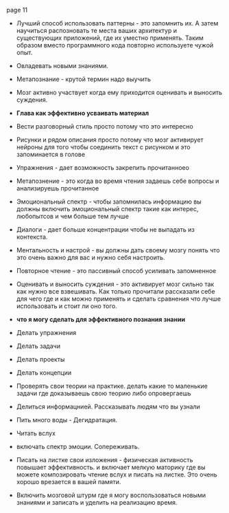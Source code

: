 page 11

- Лучший способ использовать паттерны - это запомнить их. А затем научиться распозновать те места ваших архитектур и
  существующих приложений, где их уместно применять. Таким образом вместо программного кода повторно используете чужой
  опыт.
- Овладевать новыми знаниями.
- Метапознание - крутой термин надо выучить
- Мозг активно участвует когда ему приходится оценивать и выносить суждения.


- **Глава как эффективно усваивать материал**
- Вести разговорный стиль просто потому что это интересно
- Рисунки и рядом описания просто потому что мозг активирует нейроны для того чтобы соединить текст с рисунком и это
  запоминается в голове
- Упражнения - дает возможность закрепить прочитанноео
- Метапознение - это когда во время чтения задаешь себе вопросы и анализируешь прочитанное
- Эмоциональный спектр - чтобы запомнилась информацию вы должны включить эмоциональный спектр такие как интерес,
  любопытсов и чем больше тем лучше
- Диалоги - дает больше концентрации чтобы не выпадать из контекста.
- Ментальность и настрой - вы должны дать своему мозгу понять что это очень важно для вас и нужно себя настроить.
- Повторное чтение - это пассивный способ усиливать запомненное
- Оценивать и выносить суждения - это активирует мозг сильно так как нужно все взвешивать. Как только прочитали
  рассказали себе для чего где и как можно применять и сделать сравнения что лучше использовать и стоит ли оно того.


- **что я могу сделать для эффективного познания знании**
- Делать упражнения
- Делать задачи
- Делать проекты
- Делать концепции
- Проверять свои теории на практике. делать какие то маленькие задачи где доказываешь свою теорию либо опровергаешь
- Делиться информацнией. Рассказывать людям что вы узнали
- Пить много воды - Дегидратация.
- Читать вслух
- включать спектр эмоции. Сопереживать.
- Писать на листке свои изложения - физическая активность повышает эффективность. и включает мелкую маторику где вы
  можете композировать чтение вслух и писать на листке. Это очень хорошо врезается в вашей памяти.
- Включить мозговой штурм где я могу воспользоваться новыми знаниями и записать и уделить на реализацию время.
